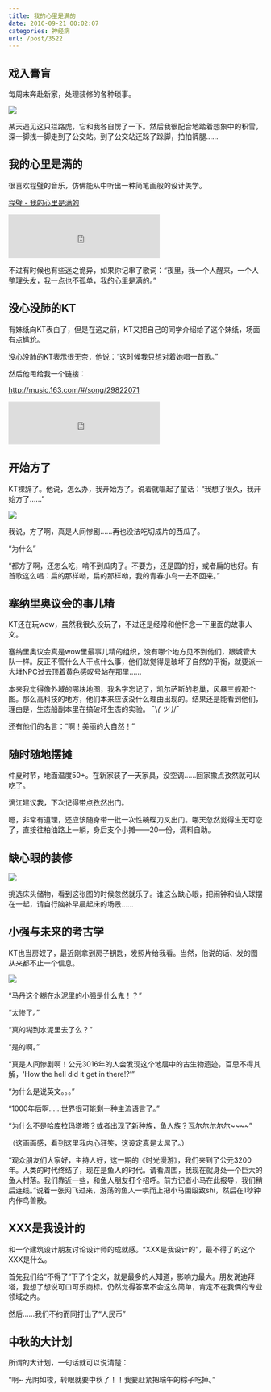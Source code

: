 ```yaml
---
title: 我的心里是满的
date: 2016-09-21 00:02:07
categories: 神经病
url: /post/3522
---
```


## 戏入膏肓

每周末奔赴新家，处理装修的各种琐事。

![](https://storageapi.fleek.co/0a3a8890-e65e-47ce-93d7-0442b9209d38-bucket/blog/posts/2016-09/09-20/1.jpg)

某天遇见这只拦路虎，它和我各自愣了一下。然后我很配合地踏着想象中的积雪，深一脚浅一脚走到了公交站。到了公交站还跺了跺脚，拍拍裤腿……

## 我的心里是满的

很喜欢程璧的音乐，仿佛能从中听出一种简笔画般的设计美学。

<p><a href="http://music.163.com/#/song?id=29429848" target="_blank">程璧 - 我的心里是满的</a></p>

<iframe frameborder="no" border="0" marginwidth="0" marginheight="0" width=300 height=86 src="http://music.163.com/outchain/player?type=2&id=29429848&auto=0&height=66"></iframe>

不过有时候也有些迷之诡异，如果你记串了歌词：“夜里，我一个人醒来，一个人整理头发，我一点也不孤单，我的心里是满的。”

## 没心没肺的KT

有妹纸向KT表白了，但是在这之前，KT又把自己的同学介绍给了这个妹纸，场面有点尴尬。

没心没肺的KT表示很无奈，他说：“这时候我只想对着她唱一首歌。”

然后他甩给我一个链接：

<p><a href="http://music.163.com/#/song/29822071" target="_blank">http://music.163.com/#/song/29822071</a></p>

<iframe frameborder="no" border="0" marginwidth="0" marginheight="0" width=300 height=86 src="http://music.163.com/outchain/player?type=2&id=29822071&auto=0&height=66"></iframe>

## 开始方了

KT裸辞了。他说，怎么办，我开始方了。说着就唱起了童话：“我想了很久，我开始方了……”

![](https://storageapi.fleek.co/0a3a8890-e65e-47ce-93d7-0442b9209d38-bucket/blog/posts/2016-09/09-20/2.jpg)

我说，方了啊，真是人间惨剧……再也没法吃切成片的西瓜了。

“为什么”

“都方了啊，还怎么吃，啃不到瓜肉了。不要方，还是圆的好，或者扁的也好。有首歌这么唱：扁的那样呦，扁的那样呦，我的青春小鸟一去不回来。”

## 塞纳里奥议会的事儿精

KT还在玩wow，虽然我很久没玩了，不过还是经常和他怀念一下里面的故事人文。

塞纳里奥议会真是wow里最事儿精的组织，没有哪个地方见不到他们，跟城管大队一样。反正不管什么人干点什么事，他们就觉得是破坏了自然的平衡，就要派一大堆NPC过去顶着黄色感叹号站在那里……

本来我觉得像外域的哪块地图，我名字忘记了，凯尔萨斯的老巢，风暴三舰那个图。那么高科技的地方，他们本来应该没什么理由出现的。结果还是能看到他们，理由是，生态船副本里在搞破坏生态的实验。  ¯\\_( ツ )_/¯

还有他们的名言：“啊！美丽的大自然！”

## 随时随地摆摊

仲夏时节，地面温度50+。在新家装了一天家具，没空调……回家撒点孜然就可以吃了。

漓江建议我，下次记得带点孜然出门。

嗯，非常有道理，还应该随身带一批一次性碗碟刀叉出门。哪天忽然觉得生无可恋了，直接往柏油路上一躺，身后支个小摊——20一份，调料自助。

## 缺心眼的装修

![](https://storageapi.fleek.co/0a3a8890-e65e-47ce-93d7-0442b9209d38-bucket/blog/posts/2016-09/09-20/3.png)

挑选床头储物，看到这张图的时候忽然就乐了。谁这么缺心眼，把闹钟和仙人球摆在一起，请自行脑补早晨起床的场景……

## 小强与未来的考古学

KT也当房奴了，最近刚拿到房子钥匙，发照片给我看。当然，他说的话、发的图从来都不止一个信息。

![](https://storageapi.fleek.co/0a3a8890-e65e-47ce-93d7-0442b9209d38-bucket/blog/posts/2016-09/09-20/4.jpg)

“马丹这个糊在水泥里的小强是什么鬼！？”

“太惨了。”

“真的糊到水泥里去了么？”

“是的啊。”

“真是人间惨剧啊！公元3016年的人会发现这个地层中的古生物遗迹，百思不得其解，‘How the hell did it get in there!?’”

“为什么是说英文。。。”

“1000年后啊……世界很可能剩一种主流语言了。”

“为什么不是哈库拉玛塔塔？或者出现了新种族，鱼人族？瓦尔尔尔尔尔~~~~”

（这画面感，看到这里我内心狂笑，这设定真是太屌了。）

“观众朋友们大家好，主持人好，这一期的《时光漫游》，我们来到了公元3200年。人类的时代终结了，现在是鱼人的时代。请看周围，我现在就身处一个巨大的鱼人村落。我们靠近一些，和鱼人朋友打个招呼。前方记者小马在此报导，我们稍后连线。”说着一张网飞过来，游荡的鱼人一哄而上把小马围殴致shi，然后在1秒钟内作鸟兽散。

## XXX是我设计的

和一个建筑设计朋友讨论设计师的成就感。“XXX是我设计的”，最不得了的这个XXX是什么。

首先我们给“不得了”下了个定义，就是最多的人知道，影响力最大。朋友说迪拜塔，我想了想说可口可乐商标。仍然觉得答案不会这么简单，肯定不在我俩的专业领域之内。

然后……我们不约而同打出了“人民币”

## 中秋的大计划

所谓的大计划，一句话就可以说清楚：

“啊~  光阴如梭，转眼就要中秋了！！我要赶紧把端午的粽子吃掉。”